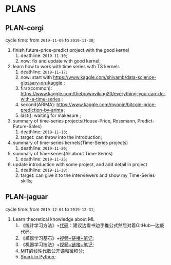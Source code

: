 # PLANS

## PLAN-corgi

cycle time: from `2019-11-05` to `2019-11-30`;

1. finish future-price-predict project with the good kernel
    1. deathline: `2019-11-10`;
    2. now: fix and update with good kernel;
2. learn how to work with time series with TS kernels
    1. deathline: `2019-11-17`;
    2. now: start with https://www.kaggle.com/shivamb/data-science-glossary-on-kaggle ;
    3. first(common): https://www.kaggle.com/thebrownviking20/everything-you-can-do-with-a-time-series ;
    4. second(ARIMA): https://www.kaggle.com/myonin/bitcoin-price-prediction-by-arima ;
    5. last(): waiting for makesure ;
3. summary of time-series projects(House-Price, Rossmann, Predict-Future-Sales)
    1. deathline: `2019-11-13`;
    2. target: can throw into the introduction;
4. summary of time-series kernels(Time-Series projects)
    1. deathline: `2019-11-20`;
5. summary of time-series(All about Time-Series)
    1. deathline: `2019-11-25`;
4. update introduction with some project, and add detail in project
    1. deathline: `2019-11-30`;
    2. target: can give it to the interviewers and show my Time-Series skills;

## PLAN-jaguar

cycle time: from `2019-12-01` to `2019-12-31`;

1. Learn theoretical knowledge about ML
    1. 《统计学习方法》+[代码](https://github.com/WenDesi/lihang_book_algorithm)：建议边看书边手推公式然后对着GitHub一边敲代码;
    2. 《机器学习基石》+[视频+链接+笔记](https://github.com/NemoHoHaloAi/NTU-HsuanTienLin-MachineLearning/tree/master/Machine%20Learning%20Foundations);
    3. 《机器学习技法》+[视频+链接+笔记](https://github.com/NemoHoHaloAi/NTU-HsuanTienLin-MachineLearning/tree/master/Machine%20Learning%20Techniques);
    4. MIT的线性代数公开课和微积分;
    5. [Spark in Python](http://spark.apache.org/docs/latest/api/python/index.html);
